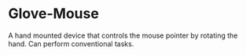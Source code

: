 # Glove-Mouse
A hand mounted device that controls the mouse pointer by rotating the hand. Can perform conventional tasks.
